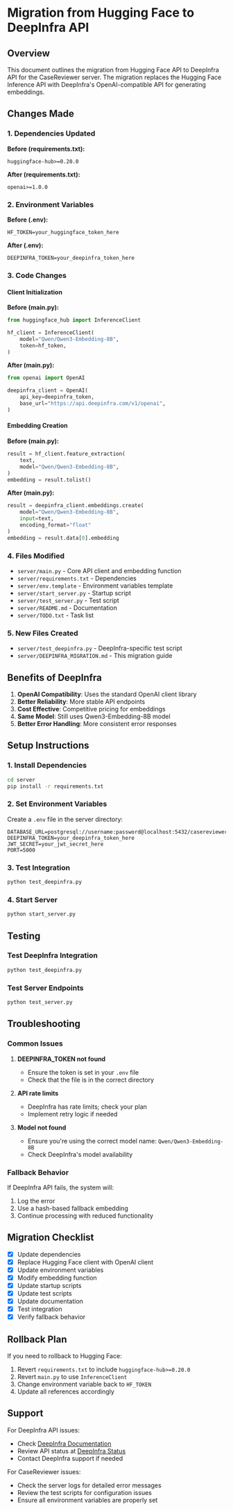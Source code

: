 # Migration from Hugging Face to DeepInfra API

## Overview

This document outlines the migration from Hugging Face API to DeepInfra API for the CaseReviewer server. The migration replaces the Hugging Face Inference API with DeepInfra's OpenAI-compatible API for generating embeddings.

## Changes Made

### 1. Dependencies Updated

**Before (requirements.txt):**
```
huggingface-hub>=0.20.0
```

**After (requirements.txt):**
```
openai>=1.0.0
```

### 2. Environment Variables

**Before (.env):**
```env
HF_TOKEN=your_huggingface_token_here
```

**After (.env):**
```env
DEEPINFRA_TOKEN=your_deepinfra_token_here
```

### 3. Code Changes

#### Client Initialization

**Before (main.py):**
```python
from huggingface_hub import InferenceClient

hf_client = InferenceClient(
    model="Qwen/Qwen3-Embedding-8B",
    token=hf_token,
)
```

**After (main.py):**
```python
from openai import OpenAI

deepinfra_client = OpenAI(
    api_key=deepinfra_token,
    base_url="https://api.deepinfra.com/v1/openai",
)
```

#### Embedding Creation

**Before (main.py):**
```python
result = hf_client.feature_extraction(
    text,
    model="Qwen/Qwen3-Embedding-8B",
)
embedding = result.tolist()
```

**After (main.py):**
```python
result = deepinfra_client.embeddings.create(
    model="Qwen/Qwen3-Embedding-8B",
    input=text,
    encoding_format="float"
)
embedding = result.data[0].embedding
```

### 4. Files Modified

- `server/main.py` - Core API client and embedding function
- `server/requirements.txt` - Dependencies
- `server/env.template` - Environment variables template
- `server/start_server.py` - Startup script
- `server/test_server.py` - Test script
- `server/README.md` - Documentation
- `server/TODO.txt` - Task list

### 5. New Files Created

- `server/test_deepinfra.py` - DeepInfra-specific test script
- `server/DEEPINFRA_MIGRATION.md` - This migration guide

## Benefits of DeepInfra

1. **OpenAI Compatibility**: Uses the standard OpenAI client library
2. **Better Reliability**: More stable API endpoints
3. **Cost Effective**: Competitive pricing for embeddings
4. **Same Model**: Still uses Qwen3-Embedding-8B model
5. **Better Error Handling**: More consistent error responses

## Setup Instructions

### 1. Install Dependencies
```bash
cd server
pip install -r requirements.txt
```

### 2. Set Environment Variables
Create a `.env` file in the server directory:
```env
DATABASE_URL=postgresql://username:password@localhost:5432/casereviewer
DEEPINFRA_TOKEN=your_deepinfra_token_here
JWT_SECRET=your_jwt_secret_here
PORT=5000
```

### 3. Test Integration
```bash
python test_deepinfra.py
```

### 4. Start Server
```bash
python start_server.py
```

## Testing

### Test DeepInfra Integration
```bash
python test_deepinfra.py
```

### Test Server Endpoints
```bash
python test_server.py
```

## Troubleshooting

### Common Issues

1. **DEEPINFRA_TOKEN not found**
   - Ensure the token is set in your `.env` file
   - Check that the file is in the correct directory

2. **API rate limits**
   - DeepInfra has rate limits; check your plan
   - Implement retry logic if needed

3. **Model not found**
   - Ensure you're using the correct model name: `Qwen/Qwen3-Embedding-8B`
   - Check DeepInfra's model availability

### Fallback Behavior

If DeepInfra API fails, the system will:
1. Log the error
2. Use a hash-based fallback embedding
3. Continue processing with reduced functionality

## Migration Checklist

- [x] Update dependencies
- [x] Replace Hugging Face client with OpenAI client
- [x] Update environment variables
- [x] Modify embedding function
- [x] Update startup scripts
- [x] Update test scripts
- [x] Update documentation
- [x] Test integration
- [x] Verify fallback behavior

## Rollback Plan

If you need to rollback to Hugging Face:

1. Revert `requirements.txt` to include `huggingface-hub>=0.20.0`
2. Revert `main.py` to use `InferenceClient`
3. Change environment variable back to `HF_TOKEN`
4. Update all references accordingly

## Support

For DeepInfra API issues:
- Check [DeepInfra Documentation](https://deepinfra.com/docs)
- Review API status at [DeepInfra Status](https://status.deepinfra.com)
- Contact DeepInfra support if needed

For CaseReviewer issues:
- Check the server logs for detailed error messages
- Review the test scripts for configuration issues
- Ensure all environment variables are properly set

